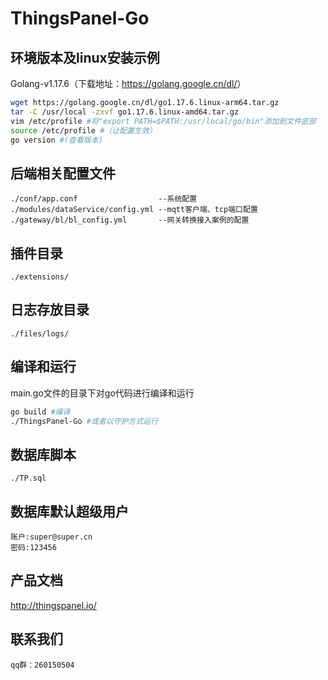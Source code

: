 
# ThingsPanel-Go

## 环境版本及linux安装示例

Golang-v1.17.6（下载地址：<https://golang.google.cn/dl/>）

```bash
wget https://golang.google.cn/dl/go1.17.6.linux-arm64.tar.gz
tar -C /usr/local -zxvf go1.17.6.linux-amd64.tar.gz
vim /etc/profile #将"export PATH=$PATH:/usr/local/go/bin"添加到文件底部
source /etc/profile #（让配置生效）
go version #(查看版本)
```

## 后端相关配置文件

```text
./conf/app.conf                  --系统配置 
./modules/dataService/config.yml --mqtt客户端、tcp端口配置
./gateway/bl/bl_config.yml       --网关转换接入案例的配置
```

## 插件目录

```text
./extensions/
```

## 日志存放目录

```text
./files/logs/
```

## 编译和运行

main.go文件的目录下对go代码进行编译和运行

```bash
go build #编译
./ThingsPanel-Go #或者以守护方式运行
```

## 数据库脚本

```text
./TP.sql
```

## 数据库默认超级用户

```text
账户:super@super.cn
密码:123456
```

## 产品文档

<http://thingspanel.io/>

## 联系我们

```text
qq群：260150504
```
